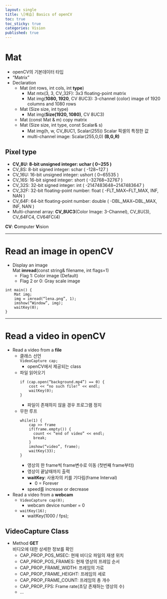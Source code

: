 ```yaml
---
layout: single
title: \[예습] Basics of openCV
toc: true
toc_sticky: true
categories: Vision
published: true
---
```


# Mat 
* openCV의 기본데이터 타입 
* “Matrix”
* Declaration
    * Mat (int rows, int cols, int **type**)
        * Mat mtx(3, 3, CV_32F): 3x3 floating-point matrix
        * Mat img(**1080, 1920**, CV 8UC3): 3-channel (color) image of 1920 columns and 1080 rows
    * Mat (Size size, int type)
        * Mat img(**Size(1920, 1080)**, CV 8UC3)
    * Mat (const Mat & m) copy matrix
    * Mat (Size size, int type, const Scalar& s)
        * Mat img(h, w, CV_8UC1, Scalar(255)) Scalar 픽셀의 특정한 값 
        * multi-channel image: Scalar(255,0,0) **(B,G,R)**

## Pixel **type**
* **CV_8U: 8-bit unsigned integer: uchar ( 0~255 )**
* CV_8S: 8-bit signed integer: schar ( -128~127 )
* CV_16U: 16-bit unsigned integer: ushort ( 0~65535 )
* CV_16S: 16-bit signed integer: short ( -32768~32767 )
* CV_32S: 32-bit signed integer: int ( -2147483648~2147483647 )
* CV_32F: 32-bit floating-point number: float ( -FLT_MAX~FLT_MAX, INF, NAN )
* CV_64F: 64-bit floating-point number: double ( -DBL_MAX~DBL_MAX, INF, NAN )
* Multi-channel array: **CV_8UC3**(Color Image: 3-Channel), CV_8U(3), CV_64FC4, CV64FC(4)

**CV**: **C**omputer **V**ision

------------

# Read an image in openCV
* Display an image<br/>
  Mat **imread**(const string& filename, int flags=1)
    * Flag 1: Color image (Default)
    * Flag 2 or 0: Gray scale image
    
```
int main() {
	Mat img;
	img = imread(“lena.png”, 1);
	imshow(“Window”, img);
	waitKey(0);
}
```

------------

# Read a video in openCV

* Read a video from a **file**
    * 클래스 선언<br/>
      ```VideoCapture cap;```
        * openCV에서 제공되는 class
    * 파일 읽어오기<br/>
      ```
      if (cap.open(“background.mp4”) == 0) {
          cost << “no such file!” << endl;
          waitKey(0);
      }
      ```
      * 파일이 존재하지 않을 경우 프로그램 정지
    * 무한 루프<br/>
      ```
      while(1) {
          cap >> frame
          if(frame.empty()) {
            count << “end of video” << endl;
            break;
          }
          imshow(“video”, frame);
          waitKey(33);
      }
      ```
      * 영상의 한 frame씩 frame변수로 이동 (첫번째 frame부터)
      * 영상이 끝날때까지 출력
      * **waitKey**: 사용자의 키를 기다림(frame Interval)
          * 0 = Forever
	  * speed를 increase or decrease
* Read a video from a **webcam**
    * ```VideoCapture cap(0);```
        * webcam device number = 0
    * ```waitKey(16);```
        * waitKey(1000 / fps);


## VideoCapture Class
* Method **GET**<br>
  비디오에 대한 상세한 정보를 확인
    * CAP_PROP_POS_MSEC: 현재 비디오 파일의 재생 위치
    * CAP_PROP_POS_FRAMES: 현재 영상의 프레임 순서
    * CAP_PROP_FRAME_WIDTH: 프레임의 가로
    * CAP_PROP_FRAME_HEIGHT: 프레임의 세로
    * CAP_PROP_FRAME_COUNT: 프레임의 총 개수
    * CAP_PROP_FPS: Frame rate(초당 존재하는 영상의 수)
    * …

